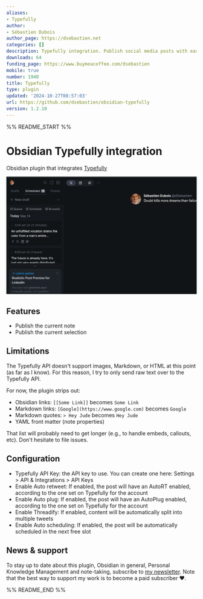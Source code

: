 ```yaml
---
aliases:
- Typefully
author:
- Sébastien Dubois
author_page: https://dsebastien.net
categories: []
description: Typefully integration. Publish social media posts with ease
downloads: 64
funding_page: https://www.buymeacoffee.com/dsebastien
mobile: true
number: 1940
title: Typefully
type: plugin
updated: '2024-10-27T08:57:03'
url: https://github.com/dsebastien/obsidian-typefully
version: 1.2.10
---
```


%% README_START %%

# Obsidian Typefully integration

Obsidian plugin that integrates [Typefully](./images/demo.gif)

![Demo of the Typefully plugin for obsidian](https://raw.githubusercontent.com/dsebastien/obsidian-typefully/HEAD/images/demo.gif)

## Features

- Publish the current note
- Publish the current selection

## Limitations

The Typefully API doesn't support images, Markdown, or HTML at this point (as far as I know). For this reason, I try to only send raw text over to the Typefully API.

For now, the plugin strips out:

- Obsidian links: `[[Some Link]]` becomes `Some Link`
- Markdown links: `[Google](https://www.google.com)` becomes `Google`
- Markdown quotes: `> Hey Jude` becomes `Hey Jude`
- YAML front matter (note properties)

That list will probably need to get longer (e.g., to handle embeds, callouts, etc). Don't hesitate to file issues.

## Configuration

- Typefully API Key: the API key to use. You can create one here: Settings > API & Integrations > API Keys
- Enable Auto retweet: If enabled, the post will have an AutoRT enabled, according to the one set on Typefully for the account
- Enable Auto plug: If enabled, the post will have an AutoPlug enabled, according to the one set on Typefully for the account
- Enable Threadify: If enabled, content will be automatically split into multiple tweets
- Enable Auto scheduling: If enabled, the post will be automatically scheduled in the next free slot

## News & support

To stay up to date about this plugin, Obsidian in general, Personal Knowledge Management and note-taking, subscribe to [my newsletter](https://dsebastien.net). Note that the best way to support my work is to become a paid subscriber ❤️.


%% README_END %%